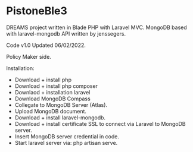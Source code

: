 # PistoneBle3

DREAMS project written in Blade PHP with Laravel MVC.
MongoDB based with laravel-mongodb API written by jenssegers.

Code v1.0 Updated 06/02/2022.

Policy Maker side.

Installation:


- Download + install php
- Download + install php composer
- Downlaod + installation laravel
- Download MongoDB Compass
- Collegate to MongoDB Server (Atlas).
- Upload MongoDB document.
- Download + install laravel-mongodb.
- Download + install certificate SSL to connect via Laravel to MongoDB server.
- Insert MongoDB server credential in code.
- Start laravel server via: php artisan serve.
